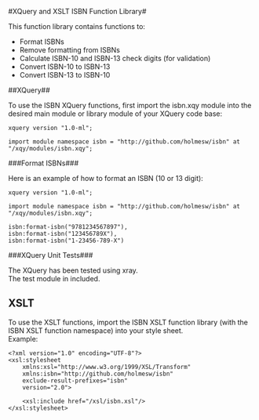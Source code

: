 #XQuery and XSLT ISBN Function Library#

This function library contains functions to: 
*   Format ISBNs
*   Remove formatting from ISBNs
*   Calculate ISBN-10 and ISBN-13 check digits (for validation)
*   Convert ISBN-10 to ISBN-13
*   Convert ISBN-13 to ISBN-10

##XQuery##

To use the ISBN XQuery functions, first import the isbn.xqy module into the desired main module or library module of your XQuery code base: 

    xquery version "1.0-ml";
    
    import module namespace isbn = "http://github.com/holmesw/isbn" at "/xqy/modules/isbn.xqy";

###Format ISBNs###

Here is an example of how to format an ISBN (10 or 13 digit): 

    xquery version "1.0-ml";
    
    import module namespace isbn = "http://github.com/holmesw/isbn" at "/xqy/modules/isbn.xqy";
    
    isbn:format-isbn("9781234567897"), 
    isbn:format-isbn("123456789X"), 
    isbn:format-isbn("1-23456-789-X")

###XQuery Unit Tests###


The XQuery has been tested using xray.  
The test module in included.  


XSLT
----

To use the XSLT functions, import the ISBN XSLT function library (with the ISBN XSLT function namespace) into your style sheet.  
Example: 

    <?xml version="1.0" encoding="UTF-8"?>
    <xsl:stylesheet 
        xmlns:xsl="http://www.w3.org/1999/XSL/Transform"
        xmlns:isbn="http://github.com/holmesw/isbn" 
        exclude-result-prefixes="isbn" 
        version="2.0">
        
        <xsl:include href="/xsl/isbn.xsl"/>
    </xsl:stylesheet>
